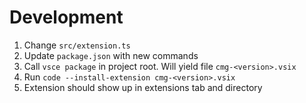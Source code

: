 # Development
1. Change `src/extension.ts`
2. Update `package.json` with new commands
3. Call `vsce package` in project root. Will yield file `cmg-<version>.vsix`
4. Run `code --install-extension cmg-<version>.vsix`
5. Extension should show up in extensions tab and directory